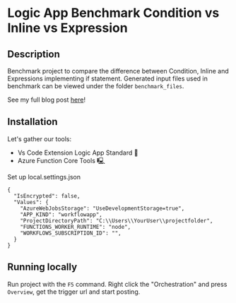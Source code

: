 # Logic App Benchmark Condition vs Inline vs Expression
## Description
Benchmark project to compare the difference between Condition, Inline and Expressions implementing if statement. Generated input files used in benchmark can be viewed under the folder `benchmark_files`.

See my full blog post [here](https://www.antonbjorkman.com/posts/benchmark-condition/)!
## Installation
Let's gather our tools:

- Vs Code Extension Logic App Standard 🧙
- Azure Function Core Tools 🖳

Set up local.settings.json
```
{
  "IsEncrypted": false,
  "Values": {
    "AzureWebJobsStorage": "UseDevelopmentStorage=true",
    "APP_KIND": "workflowapp",
    "ProjectDirectoryPath": "C:\\Users\\YourUser\\projectfolder",
    "FUNCTIONS_WORKER_RUNTIME": "node",
    "WORKFLOWS_SUBSCRIPTION_ID": "",
  }
}

```
## Running locally
Run project with the `F5` command.
Right click the "Orchestration" and press `Overview`, get the trigger url and start posting.
